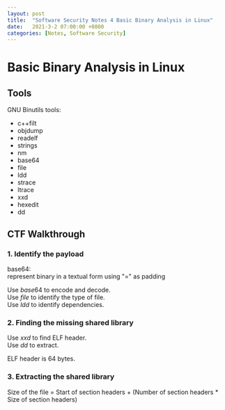 ```yaml
---
layout: post
title:  "Software Security Notes 4 Basic Binary Analysis in Linux"
date:   2021-3-2 07:00:00 +0800
categories: [Notes, Software Security]
---
```


# Basic Binary Analysis in Linux

## Tools  
GNU Binutils tools:  
- c++filt  
- objdump  
- readelf  
- strings  
- nm  
- base64  
- file  
- ldd  
- strace  
- ltrace  
- xxd  
- hexedit  
- dd  

## CTF Walkthrough  

### 1. Identify the payload
base64:    
represent binary in a textual form
using "=" as padding  

Use $base64$ to encode and decode.  
Use $file$ to identify the type of file.  
Use $ldd$ to identify dependencies.   

### 2. Finding the missing shared library  
Use $xxd$ to find ELF header.  
Use $dd$ to extract.  

ELF header is 64 bytes.  

### 3. Extracting the shared library  
Size of the file = Start of section headers + (Number of section headers * Size of section headers)  